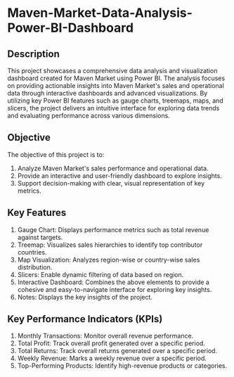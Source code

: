# Maven-Market-Data-Analysis-Power-BI-Dashboard

## Description

This project showcases a comprehensive data analysis and visualization dashboard created for Maven Market using Power BI. The analysis focuses on providing actionable insights into Maven Market's sales and operational data through interactive dashboards and advanced visualizations.
By utilizing key Power BI features such as gauge charts, treemaps, maps, and slicers, the project delivers an intuitive interface for exploring data trends and evaluating performance across various dimensions.

## Objective

The objective of this project is to:
1. Analyze Maven Market's sales performance and operational data.
2. Provide an interactive and user-friendly dashboard to explore insights.
3. Support decision-making with clear, visual representation of key metrics.

## Key Features

1. Gauge Chart: Displays performance metrics such as total revenue against targets.
2. Treemap: Visualizes sales hierarchies to identify top contributor countries.
3. Map Visualization: Analyzes region-wise or country-wise sales distribution.
4. Slicers: Enable dynamic filtering of data based on region.
5. Interactive Dashboard: Combines the above elements to provide a cohesive and easy-to-navigate interface for exploring key insights.
6. Notes: Displays the key insights of the project.

## Key Performance Indicators (KPIs)

1. Monthly Transactions: Monitor overall revenue performance.
2. Total Profit: Track overall profit generated over a specific period.
3. Total Returns: Track overall returns generated over a specific period.
4. Weekly Revenue: Marks a weekly revenue over a specific period.
5. Top-Performing Products: Identify high-revenue products or categories.
